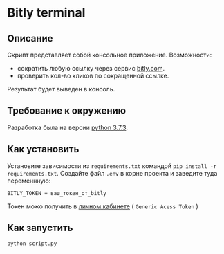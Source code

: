 # Bitly terminal

## Описание
Скрипт представляет собой консольное приложение. Возможности:
* сократить любую ссылку через сервис [bitly.com](https://bitly.com/).
* проверить кол-во кликов по сокращенной ссылке.

Результат будет выведен в консоль.

## Требование к окружению
Разработка была на версии [python 3.7.3](https://www.python.org/downloads/).

## Как установить
Установите зависимости из `requirements.txt` командой `pip install -r requirements.txt`.
Создайте файл `.env` в корне проекта и заведите туда переменнную:

    BITLY_TOKEN = ваш_токен_от_bitly

Токен можо получить в [личном кабинете](https://bitly.com/a/oauth_apps) ( `Generic Acess Token` )

## Как запустить
`python script.py`